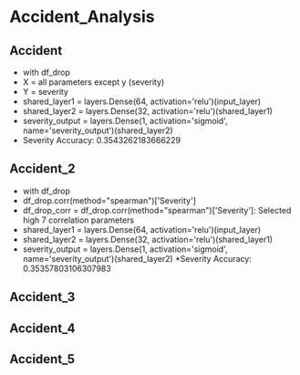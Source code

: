 # Accident_Analysis

## Accident
* with df_drop 
* X = all parameters except y (severity)
* Y = severity
* shared_layer1 = layers.Dense(64, activation='relu')(input_layer)
* shared_layer2 = layers.Dense(32, activation='relu')(shared_layer1)
* severity_output = layers.Dense(1, activation='sigmoid', name='severity_output')(shared_layer2)
* Severity Accuracy: 0.3543262183666229

## Accident_2

* with df_drop
* df_drop.corr(method="spearman")['Severity']
* df_drop_corr = df_drop.corr(method="spearman")['Severity']: Selected high 7 correlation parameters
* shared_layer1 = layers.Dense(64, activation='relu')(input_layer)
* shared_layer2 = layers.Dense(32, activation='relu')(shared_layer1)
* severity_output = layers.Dense(1, activation='sigmoid', name='severity_output')(shared_layer2)
*Severity Accuracy: 0.35357803106307983

## Accident_3



## Accident_4


## Accident_5
